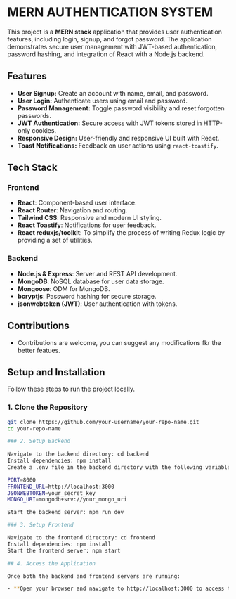 # MERN AUTHENTICATION SYSTEM

This project is a **MERN stack** application that provides user authentication features, including login, signup, and forgot password. The application demonstrates secure user management with JWT-based authentication, password hashing, and integration of React with a Node.js backend.

## Features
- **User Signup:** Create an account with name, email, and password.
- **User Login:** Authenticate users using email and password.
- **Password Management:** Toggle password visibility and reset forgotten passwords.
- **JWT Authentication:** Secure access with JWT tokens stored in HTTP-only cookies.
- **Responsive Design:** User-friendly and responsive UI built with React.
- **Toast Notifications:** Feedback on user actions using `react-toastify`.

## Tech Stack
### Frontend
- **React**: Component-based user interface.
- **React Router**: Navigation and routing.
- **Tailwind CSS**: Responsive and modern UI styling.
- **React Toastify**: Notifications for user feedback.
- **React reduxjs/toolkit**: To simplify the process of writing Redux logic by providing a set of utilities.

### Backend
- **Node.js & Express**: Server and REST API development.
- **MongoDB**: NoSQL database for user data storage.
- **Mongoose**: ODM for MongoDB.
- **bcryptjs**: Password hashing for secure storage.
- **jsonwebtoken (JWT)**: User authentication with tokens.


## Contributions
- Contributions are welcome, you can suggest any modifications fkr the better featues.
## Setup and Installation
Follow these steps to run the project locally.

### 1. Clone the Repository
```bash
git clone https://github.com/your-username/your-repo-name.git
cd your-repo-name

### 2. Setup Backend
 
Navigate to the backend directory: cd backend
Install dependencies: npm install
Create a .env file in the backend directory with the following variables: 

PORT=8000
FRONTEND_URL=http://localhost:3000
JSONWEBTOKEN=your_secret_key
MONGO_URI=mongodb+srv://your_mongo_uri

Start the backend server: npm run dev

### 3. Setup Frontend

Navigate to the frontend directory: cd frontend
Install dependencies: npm install
Start the frontend server: npm start

## 4. Access the Application

Once both the backend and frontend servers are running:

- **Open your browser and navigate to http://localhost:3000 to access the application.
```